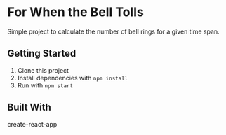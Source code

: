 # For When the Bell Tolls

Simple project to calculate the number of bell rings for a given time span.

## Getting Started

1. Clone this project
2. Install dependencies with ```npm install```
3. Run with ```npm start```

## Built With

create-react-app
